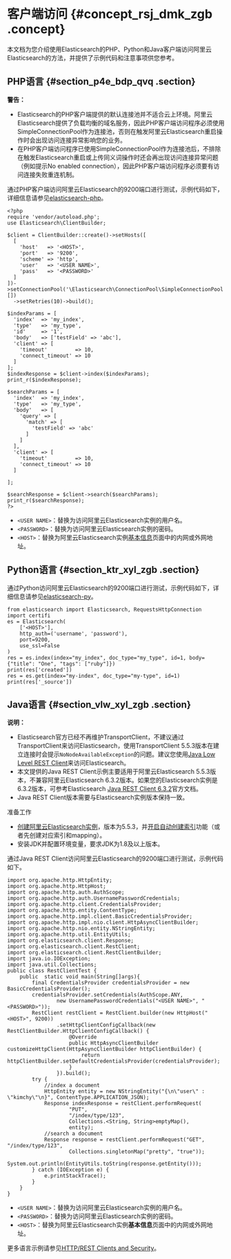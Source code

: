 # 客户端访问 {#concept_rsj_dmk_zgb .concept}

本文档为您介绍使用Elasticsearch的PHP、Python和Java客户端访问阿里云Elasticsearch的方法，并提供了示例代码和注意事项供您参考。

## PHP语言 {#section_p4e_bdp_qvq .section}

**警告：** 

-   Elasticsearch的PHP客户端提供的默认连接池并不适合云上环境。阿里云Elasticsearch提供了负载均衡的域名服务，因此PHP客户端访问程序必须使用SimpleConnectionPool作为连接池，否则在触发阿里云Elasticsearch重启操作时会出现访问连接异常影响您的业务。
-   在PHP客户端访问程序已使用SimpleConnectionPool作为连接池后，不排除在触发Elasticsearch重启或上传同义词操作时还会再出现访问连接异常问题（例如提示No enabled connection），因此PHP客户端访问程序必须要有访问连接失败重连机制。

通过PHP客户端访问阿里云Elasticsearch的9200端口进行测试，示例代码如下，详细信息请参见[elasticsearch-php](https://www.elastic.co/guide/en/elasticsearch/client/php-api/6.7.x/index.html)。

``` {#codeblock_f0k_c5y_ha5}
<?php
require 'vendor/autoload.php';
use Elasticsearch\ClientBuilder;

$client = ClientBuilder::create()->setHosts([
  [
    'host'   => '<HOST>',
    'port'   => '9200',
    'scheme' => 'http',
    'user'   => '<USER NAME>',
    'pass'   => '<PASSWORD>'
  ]
])->setConnectionPool('\Elasticsearch\ConnectionPool\SimpleConnectionPool', [])
  ->setRetries(10)->build();

$indexParams = [
  'index'  => 'my_index',
  'type'   => 'my_type',
  'id'     => '1',
  'body'   => ['testField' => 'abc'],
  'client' => [
    'timeout'         => 10,
    'connect_timeout' => 10
  ]
];
$indexResponse = $client->index($indexParams);
print_r($indexResponse);

$searchParams = [
  'index'  => 'my_index',
  'type'   => 'my_type',
  'body'   => [
    'query' => [
      'match' => [
        'testField' => 'abc'
      ]
    ]
  ],
  'client' => [
    'timeout'         => 10,
    'connect_timeout' => 10
  ]

];

$searchResponse = $client->search($searchParams);
print_r($searchResponse);
?>
```

-   `<USER NAME>`：替换为访问阿里云Elasticsearch实例的用户名。
-   `<PASSWORD>`：替换为访问阿里云Elasticsearch实例的密码。
-   `<HOST>`：替换为阿里云Elasticsearch实例[基本信息](../../../../cn.zh-CN/用户指南/实例管理/基本信息.md#)页面中的内网或外网地址。

## Python语言 {#section_ktr_xyl_zgb .section}

通过Python访问阿里云Elasticsearch的9200端口进行测试，示例代码如下，详细信息请参见[elasticsearch-py](https://www.elastic.co/guide/en/elasticsearch/client/python-api/current/index.html)。

``` {#codeblock_b9d_hxk_skc}
from elasticsearch import Elasticsearch, RequestsHttpConnection
import certifi
es = Elasticsearch(
    ['<HOST>'],
    http_auth=('username', 'password'),
    port=9200,
    use_ssl=False
)
res = es.index(index="my_index", doc_type="my_type", id=1, body={"title": "One", "tags": ["ruby"]})
print(res['created'])
res = es.get(index="my-index", doc_type="my-type", id=1)
print(res['_source'])
```

## Java语言 {#section_vlw_xyl_zgb .section}

**说明：** 

-   Elasticsearch官方已经不再维护TransportClient，不建议通过TransportClient来访问Elasticsearch，使用TransportClient 5.5.3版本在建立连接时会提示`NoNodeAvailableException`的问题。建议您使用[Java Low Level REST Client](https://www.elastic.co/guide/en/elasticsearch/client/java-rest/5.5/_basic_authentication.html)来访问Elasticsearch。
-   本文提供的Java REST Client示例主要适用于阿里云Elasticsearch 5.5.3版本，不兼容阿里云Elasticsearch 6.3.2版本。如果您的Elasticsearch实例是6.3.2版本，可参考Elasticsearch [Java REST Client 6.3.2](https://www.elastic.co/guide/en/elasticsearch/client/java-rest/6.3/index.html)官方文档。
-   Java REST Client版本需要与Elasticsearch实例版本保持一致。

 准备工作 

-   [创建阿里云Elasticsearch实例](cn.zh-CN/快速入门/开通阿里云Elasticsearch服务.md#)，版本为5.5.3，并[开启自动创建索引](../../../../cn.zh-CN/用户指南/实例管理/ES集群配置.md)功能（或者先创建对应索引和mapping）。
-   安装JDK并配置环境变量，要求JDK为1.8及以上版本。

通过Java REST Client访问阿里云Elasticsearch的9200端口进行测试，示例代码如下。

``` {#codeblock_xiu_cju_ikl}
import org.apache.http.HttpEntity;
import org.apache.http.HttpHost;
import org.apache.http.auth.AuthScope;
import org.apache.http.auth.UsernamePasswordCredentials;
import org.apache.http.client.CredentialsProvider;
import org.apache.http.entity.ContentType;
import org.apache.http.impl.client.BasicCredentialsProvider;
import org.apache.http.impl.nio.client.HttpAsyncClientBuilder;
import org.apache.http.nio.entity.NStringEntity;
import org.apache.http.util.EntityUtils;
import org.elasticsearch.client.Response;
import org.elasticsearch.client.RestClient;
import org.elasticsearch.client.RestClientBuilder;
import java.io.IOException;
import java.util.Collections;
public class RestClientTest {
    public  static void main(String[]args){
        final CredentialsProvider credentialsProvider = new BasicCredentialsProvider();
        credentialsProvider.setCredentials(AuthScope.ANY,
                new UsernamePasswordCredentials("<USER NAME>", "<PASSWORD>"));
        RestClient restClient = RestClient.builder(new HttpHost("<HOST>", 9200))
                .setHttpClientConfigCallback(new RestClientBuilder.HttpClientConfigCallback() {
                    @Override
                    public HttpAsyncClientBuilder customizeHttpClient(HttpAsyncClientBuilder httpClientBuilder) {
                        return httpClientBuilder.setDefaultCredentialsProvider(credentialsProvider);
                    }
                }).build();
        try {
            //index a document
            HttpEntity entity = new NStringEntity("{\n\"user\" : \"kimchy\"\n}", ContentType.APPLICATION_JSON);
            Response indexResponse = restClient.performRequest(
                    "PUT",
                    "/index/type/123",
                    Collections.<String, String>emptyMap(),
                    entity);
            //search a document
            Response response = restClient.performRequest("GET", "/index/type/123",
                    Collections.singletonMap("pretty", "true"));
            System.out.println(EntityUtils.toString(response.getEntity()));
        } catch (IOException e) {
            e.printStackTrace();
        }
    }
}
```

-   `<USER NAME>`：替换为访问阿里云Elasticsearch实例的用户名。
-   `<PASSWORD>`：替换为访问阿里云Elasticsearch实例的密码。
-   `<HOST>`：替换为阿里云Elasticsearch实例**基本信息**页面中的内网或外网地址。

更多语言示例请参见[HTTP/REST Clients and Security](https://www.elastic.co/guide/en/x-pack/current/http-clients.html)。

